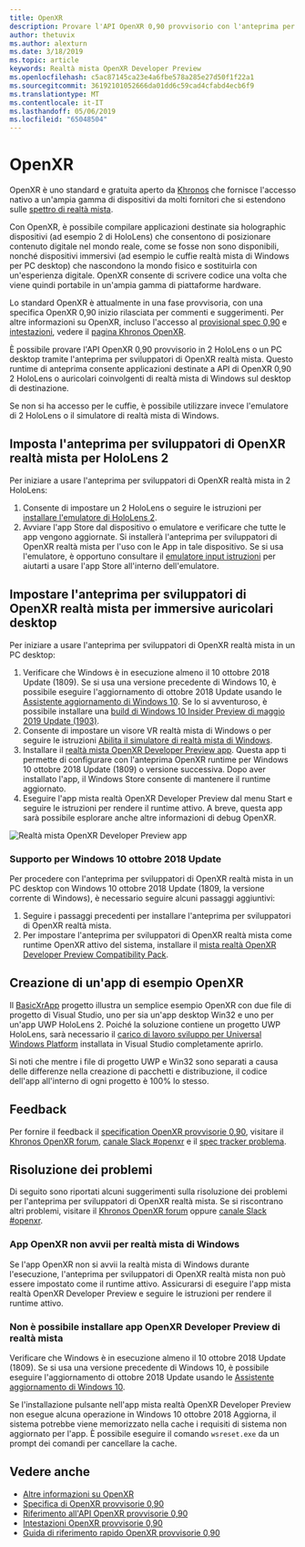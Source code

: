 ```yaml
---
title: OpenXR
description: Provare l'API OpenXR 0,90 provvisorio con l'anteprima per sviluppatori di OpenXR realtà mista.
author: thetuvix
ms.author: alexturn
ms.date: 3/18/2019
ms.topic: article
keywords: Realtà mista OpenXR Developer Preview
ms.openlocfilehash: c5ac87145ca23e4a6fbe578a285e27d50f1f22a1
ms.sourcegitcommit: 36192101052666da01dd6c59cad4cfabd4ecb6f9
ms.translationtype: MT
ms.contentlocale: it-IT
ms.lasthandoff: 05/06/2019
ms.locfileid: "65048504"
---
```

# <a name="openxr"></a>OpenXR

OpenXR è uno standard e gratuita aperto da [Khronos](https://www.khronos.org/) che fornisce l'accesso nativo a un'ampia gamma di dispositivi da molti fornitori che si estendono sulle [spettro di realtà mista](mixed-reality.md).

Con OpenXR, è possibile compilare applicazioni destinate sia holographic dispositivi (ad esempio 2 di HoloLens) che consentono di posizionare contenuto digitale nel mondo reale, come se fosse non sono disponibili, nonché dispositivi immersivi (ad esempio le cuffie realtà mista di Windows per PC desktop) che nascondono la mondo fisico e sostituirla con un'esperienza digitale.  OpenXR consente di scrivere codice una volta che viene quindi portabile in un'ampia gamma di piattaforme hardware.

Lo standard OpenXR è attualmente in una fase provvisoria, con una specifica OpenXR 0,90 inizio rilasciata per commenti e suggerimenti.  Per altre informazioni su OpenXR, incluso l'accesso al [provisional spec 0,90](https://www.khronos.org/registry/OpenXR/specs/0.90/html/xrspec.html) e [intestazioni](https://github.com/KhronosGroup/OpenXR-Docs/tree/master/include/openxr), vedere il [pagina Khronos OpenXR](https://www.khronos.org/openxr/). 

È possibile provare l'API OpenXR 0,90 provvisorio in 2 HoloLens o un PC desktop tramite l'anteprima per sviluppatori di OpenXR realtà mista.  Questo runtime di anteprima consente applicazioni destinate a API di OpenXR 0,90 2 HoloLens o auricolari coinvolgenti di realtà mista di Windows sul desktop di destinazione.

Se non si ha accesso per le cuffie, è possibile utilizzare invece l'emulatore di 2 HoloLens o il simulatore di realtà mista di Windows.

## <a name="setting-up-the-mixed-reality-openxr-developer-preview-for-hololens-2"></a>Imposta l'anteprima per sviluppatori di OpenXR realtà mista per HoloLens 2

Per iniziare a usare l'anteprima per sviluppatori di OpenXR realtà mista in 2 HoloLens:

1. Consente di impostare un 2 HoloLens o seguire le istruzioni per [installare l'emulatore di HoloLens 2](using-the-hololens-emulator.md).
1. Avviare l'app Store dal dispositivo o emulatore e verificare che tutte le app vengono aggiornate.  Si installerà l'anteprima per sviluppatori di OpenXR realtà mista per l'uso con le App in tale dispositivo.  Se si usa l'emulatore, è opportuno consultare il [emulatore input istruzioni](using-the-hololens-emulator.md#basic-emulator-input) per aiutarti a usare l'app Store all'interno dell'emulatore.

## <a name="setting-up-the-mixed-reality-openxr-developer-preview-for-immersive-desktop-headsets"></a>Impostare l'anteprima per sviluppatori di OpenXR realtà mista per immersive auricolari desktop

Per iniziare a usare l'anteprima per sviluppatori di OpenXR realtà mista in un PC desktop:

1. Verificare che Windows è in esecuzione almeno il 10 ottobre 2018 Update (1809).  Se si usa una versione precedente di Windows 10, è possibile eseguire l'aggiornamento di ottobre 2018 Update usando le [Assistente aggiornamento di Windows 10](https://www.microsoft.com/en-us/software-download/windows10).  Se lo si avventuroso, è possibile installare una [build di Windows 10 Insider Preview di maggio 2019 Update (1903)](https://insider.windows.com).
1. Consente di impostare un visore VR realtà mista di Windows o per seguire le istruzioni [Abilita il simulatore di realtà mista di Windows](using-the-windows-mixed-reality-simulator.md).
1. Installare il [realtà mista OpenXR Developer Preview app](https://www.microsoft.com/store/productId/9n5cvvl23qbt).  Questa app ti permette di configurare con l'anteprima OpenXR runtime per Windows 10 ottobre 2018 Update (1809) o versione successiva.  Dopo aver installato l'app, il Windows Store consente di mantenere il runtime aggiornato.
1. Eseguire l'app mista realtà OpenXR Developer Preview dal menu Start e seguire le istruzioni per rendere il runtime attivo.  A breve, questa app sarà possibile esplorare anche altre informazioni di debug OpenXR.

![Realtà mista OpenXR Developer Preview app](images/mixed-reality-openxr-developer-preview.png)

### <a name="support-for-windows-10-october-2018-update"></a>Supporto per Windows 10 ottobre 2018 Update

Per procedere con l'anteprima per sviluppatori di OpenXR realtà mista in un PC desktop con Windows 10 ottobre 2018 Update (1809, la versione corrente di Windows), è necessario seguire alcuni passaggi aggiuntivi:

1. Seguire i passaggi precedenti per installare l'anteprima per sviluppatori di OpenXR realtà mista.
1. Per impostare l'anteprima per sviluppatori di OpenXR realtà mista come runtime OpenXR attivo del sistema, installare il [mista realtà OpenXR Developer Preview Compatibility Pack](https://aka.ms/openxr-compat).

## <a name="building-a-sample-openxr-app"></a>Creazione di un'app di esempio OpenXR

Il [BasicXrApp](https://github.com/Microsoft/OpenXR-SDK-VisualStudio/tree/master/samples/BasicXrApp) progetto illustra un semplice esempio OpenXR con due file di progetto di Visual Studio, uno per sia un'app desktop Win32 e uno per un'app UWP HoloLens 2.  Poiché la soluzione contiene un progetto UWP HoloLens, sarà necessario il [carico di lavoro sviluppo per Universal Windows Platform](install-the-tools.md#installation-checklist) installata in Visual Studio completamente aprirlo.

Si noti che mentre i file di progetto UWP e Win32 sono separati a causa delle differenze nella creazione di pacchetti e distribuzione, il codice dell'app all'interno di ogni progetto è 100% lo stesso.

## <a name="feedback"></a>Feedback

Per fornire il feedback il [specification OpenXR provvisorie 0,90](https://www.khronos.org/registry/OpenXR/specs/0.90/html/xrspec.html), visitare il [Khronos OpenXR forum](https://community.khronos.org/c/openxr), [canale Slack #openxr](https://khr.io/slack) e il [spec tracker problema](https://github.com/KhronosGroup/OpenXR-Docs/issues).

## <a name="troubleshooting"></a>Risoluzione dei problemi

Di seguito sono riportati alcuni suggerimenti sulla risoluzione dei problemi per l'anteprima per sviluppatori di OpenXR realtà mista.  Se si riscontrano altri problemi, visitare il [Khronos OpenXR forum](https://community.khronos.org/c/openxr) oppure [canale Slack #openxr](https://khr.io/slack).

### <a name="openxr-app-not-starting-windows-mixed-reality"></a>App OpenXR non avvii per realtà mista di Windows

Se l'app OpenXR non si avvii la realtà mista di Windows durante l'esecuzione, l'anteprima per sviluppatori di OpenXR realtà mista non può essere impostato come il runtime attivo.  Assicurarsi di eseguire l'app mista realtà OpenXR Developer Preview e seguire le istruzioni per rendere il runtime attivo.

### <a name="mixed-reality-openxr-developer-preview-app-cannot-be-installed"></a>Non è possibile installare app OpenXR Developer Preview di realtà mista 

Verificare che Windows è in esecuzione almeno il 10 ottobre 2018 Update (1809).  Se si usa una versione precedente di Windows 10, è possibile eseguire l'aggiornamento di ottobre 2018 Update usando le [Assistente aggiornamento di Windows 10](https://www.microsoft.com/en-us/software-download/windows10).

Se l'installazione pulsante nell'app mista realtà OpenXR Developer Preview non esegue alcuna operazione in Windows 10 ottobre 2018 Aggiorna, il sistema potrebbe viene memorizzato nella cache i requisiti di sistema non aggiornato per l'app.  È possibile eseguire il comando `wsreset.exe` da un prompt dei comandi per cancellare la cache.

## <a name="see-also"></a>Vedere anche

* [Altre informazioni su OpenXR](https://www.khronos.org/openxr/)
* [Specifica di OpenXR provvisorie 0,90](https://www.khronos.org/registry/OpenXR/specs/0.90/html/xrspec.html)
* [Riferimento all'API OpenXR provvisorie 0,90](https://www.khronos.org/registry/OpenXR/specs/0.90/man/html/)
* [Intestazioni OpenXR provvisorie 0,90](https://github.com/KhronosGroup/OpenXR-Docs/tree/master/include/openxr)
* [Guida di riferimento rapido OpenXR provvisorie 0,90](https://www.khronos.org/registry/OpenXR/specs/0.90/refguide/OpenXR-0.90-web.pdf)
